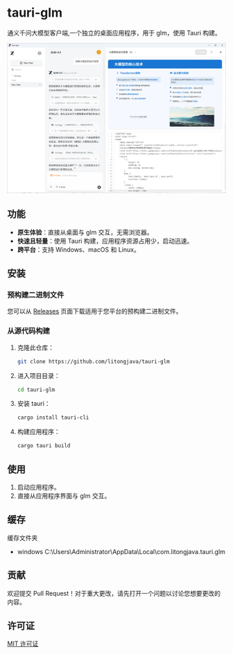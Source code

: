 # tauri-glm

通义千问大模型客户端,一个独立的桌面应用程序，用于 glm，使用 Tauri 构建。

![1](readme_files/1.png)

## 功能
* **原生体验**：直接从桌面与 glm 交互，无需浏览器。
* **快速且轻量**：使用 Tauri 构建，应用程序资源占用少，启动迅速。
* **跨平台**：支持 Windows、macOS 和 Linux。

## 安装

### 预构建二进制文件
您可以从 [Releases](https://github.com/litongjava/tauri-glm/releases) 页面下载适用于您平台的预构建二进制文件。

### 从源代码构建

1. 克隆此仓库：
    ```bash
    git clone https://github.com/litongjava/tauri-glm
    ```
2. 进入项目目录：
    ```bash
    cd tauri-glm
    ```
3. 安装 tauri：
    ```bash
    cargo install tauri-cli
    ```
4. 构建应用程序：
    ```bash
    cargo tauri build
    ```

## 使用

1. 启动应用程序。
2. 直接从应用程序界面与 glm 交互。

## 缓存
缓存文件夹
- windows C:\Users\Administrator\AppData\Local\com.litongjava.tauri.glm
## 贡献

欢迎提交 Pull Request！对于重大更改，请先打开一个问题以讨论您想要更改的内容。

## 许可证

[MIT 许可证](LICENSE)